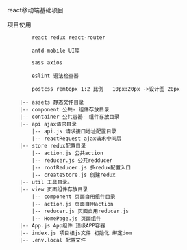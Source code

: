 react移动端基础项目

项目使用

            react redux react-router

            antd-mobile UI库

            sass axios

            eslint 语法检查器

            postcss remtopx 1:2 比例   10px:20px ->设计图 20px

```src 开发目录
    |-- assets 静态文件目录
    |-- component 公共- 组件存放目录
    |-- container 公共容器- 组件存放目录
    |-- api ajax请求目录
        |-- api.js 请求接口地址配置目录
        |-- reactRequest ajax请求中间层
    |-- store redux配置目录
        |-- action.js 公共action
        |-- reducer.js 公共redducer
        |-- rootReducer.js 多redux配置入口
        |-- createStore.js 创建redux
    |-- util 工具目录。
    |-- view 页面组件存放目录
        |-- component 页面自用组件目录
        |-- action.js 页面自用action
        |-- reducer.js 页面自用reducer.js
        |-- HomePage.js 页面组件
    |-- App.js App组件 顶级APP容器
    |-- index.js 项目根js文件 初始化 绑定dom
    |-- .env.local 配置文件
```
